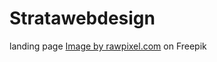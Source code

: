 # Stratawebdesign
landing page
<a href="https://www.freepik.com/free-vector/technology-logo-modern-business-branding-digital-company-startup-vector-set_18233972.htm#query=logo%20templates&position=48&from_view=keyword">Image by rawpixel.com</a> on Freepik
